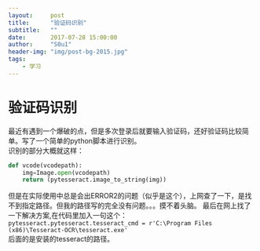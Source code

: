 ```yaml
---
layout:     post
title:      "验证码识别"
subtitle:   ""
date:       2017-07-28 15:00:00
author:     "S0u1"
header-img: "img/post-bg-2015.jpg"
tags:
    - 学习
---
```

# 验证码识别
最近有遇到一个爆破的点，但是多次登录后就要输入验证码，还好验证码比较简单。写了一个简单的python脚本进行识别。  
识别的部分大概就这样：  
```Python
def vcode(vcodepath):  
    img=Image.open(vcodepath)  
    return (pytesseract.image_to_string(img))  
```

但是在实际使用中总是会出ERROR2的问题（似乎是这个），上网查了一下，是找不到指定路径。但我的路径写的完全没有问题。。。摸不着头脑。
最后在网上找了一下解决方案,在代码里加入一句这个：  
`
pytesseract.pytesseract.tesseract_cmd = r'C:\Program Files (x86)\Tesseract-OCR\tesseract.exe'
`  
后面的是安装的tesseract的路径。
